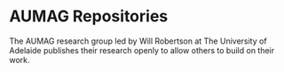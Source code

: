 # AUMAG Repositories

The AUMAG research group led by Will Robertson at The University of Adelaide publishes their research openly to allow others to build on their work.
